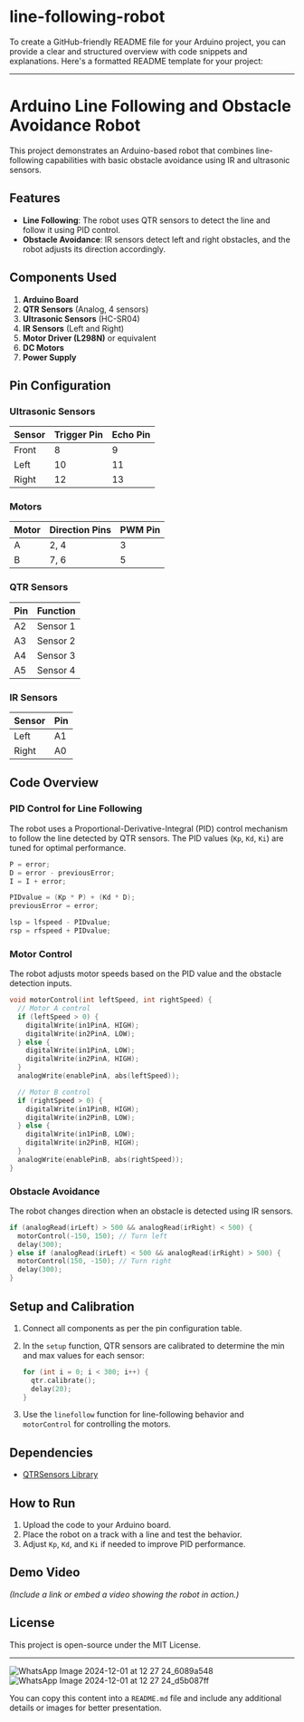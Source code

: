 # line-following-robot

To create a GitHub-friendly README file for your Arduino project, you can provide a clear and structured overview with code snippets and explanations. Here's a formatted README template for your project:

---

# Arduino Line Following and Obstacle Avoidance Robot

This project demonstrates an Arduino-based robot that combines line-following capabilities with basic obstacle avoidance using IR and ultrasonic sensors.

## Features
- **Line Following**: The robot uses QTR sensors to detect the line and follow it using PID control.
- **Obstacle Avoidance**: IR sensors detect left and right obstacles, and the robot adjusts its direction accordingly.

## Components Used
1. **Arduino Board**
2. **QTR Sensors** (Analog, 4 sensors)
3. **Ultrasonic Sensors** (HC-SR04)
4. **IR Sensors** (Left and Right)
5. **Motor Driver (L298N)** or equivalent
6. **DC Motors**
7. **Power Supply**

## Pin Configuration
### Ultrasonic Sensors
| Sensor | Trigger Pin | Echo Pin |
|--------|-------------|----------|
| Front  | 8           | 9        |
| Left   | 10          | 11       |
| Right  | 12          | 13       |

### Motors
| Motor | Direction Pins | PWM Pin |
|-------|----------------|---------|
| A     | 2, 4           | 3       |
| B     | 7, 6           | 5       |

### QTR Sensors
| Pin | Function |
|-----|----------|
| A2  | Sensor 1 |
| A3  | Sensor 2 |
| A4  | Sensor 3 |
| A5  | Sensor 4 |

### IR Sensors
| Sensor | Pin  |
|--------|------|
| Left   | A1   |
| Right  | A0   |

## Code Overview

### PID Control for Line Following
The robot uses a Proportional-Derivative-Integral (PID) control mechanism to follow the line detected by QTR sensors. The PID values (`Kp`, `Kd`, `Ki`) are tuned for optimal performance.

```cpp
P = error;
D = error - previousError;
I = I + error;

PIDvalue = (Kp * P) + (Kd * D);
previousError = error;

lsp = lfspeed - PIDvalue;
rsp = rfspeed + PIDvalue;
```

### Motor Control
The robot adjusts motor speeds based on the PID value and the obstacle detection inputs.

```cpp
void motorControl(int leftSpeed, int rightSpeed) {
  // Motor A control
  if (leftSpeed > 0) {
    digitalWrite(in1PinA, HIGH);
    digitalWrite(in2PinA, LOW);
  } else {
    digitalWrite(in1PinA, LOW);
    digitalWrite(in2PinA, HIGH);
  }
  analogWrite(enablePinA, abs(leftSpeed));

  // Motor B control
  if (rightSpeed > 0) {
    digitalWrite(in1PinB, HIGH);
    digitalWrite(in2PinB, LOW);
  } else {
    digitalWrite(in1PinB, LOW);
    digitalWrite(in2PinB, HIGH);
  }
  analogWrite(enablePinB, abs(rightSpeed));
}
```

### Obstacle Avoidance
The robot changes direction when an obstacle is detected using IR sensors.

```cpp
if (analogRead(irLeft) > 500 && analogRead(irRight) < 500) {
  motorControl(-150, 150); // Turn left
  delay(300);
} else if (analogRead(irLeft) < 500 && analogRead(irRight) > 500) {
  motorControl(150, -150); // Turn right
  delay(300);
}
```

## Setup and Calibration
1. Connect all components as per the pin configuration table.
2. In the `setup` function, QTR sensors are calibrated to determine the min and max values for each sensor:
   ```cpp
   for (int i = 0; i < 300; i++) {
     qtr.calibrate();
     delay(20);
   }
   ```

3. Use the `linefollow` function for line-following behavior and `motorControl` for controlling the motors.

## Dependencies
- [QTRSensors Library](https://github.com/pololu/qtr-sensors-arduino)

## How to Run
1. Upload the code to your Arduino board.
2. Place the robot on a track with a line and test the behavior.
3. Adjust `Kp`, `Kd`, and `Ki` if needed to improve PID performance.

## Demo Video
*(Include a link or embed a video showing the robot in action.)*

## License
This project is open-source under the MIT License.

---

![WhatsApp Image 2024-12-01 at 12 27 24_6089a548](https://github.com/user-attachments/assets/b6c24d18-caa4-4997-81bb-c4307129fcc2)
![WhatsApp Image 2024-12-01 at 12 27 24_d5b087ff](https://github.com/user-attachments/assets/acb2ca21-4c66-4990-8652-ce995d8d6c17)




You can copy this content into a `README.md` file and include any additional details or images for better presentation.



